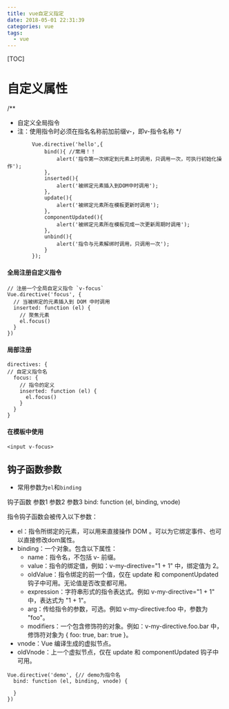 ```yaml
---
title: vue自定义指定
date: 2018-05-01 22:31:39
categories: vue
tags:
  - vue 
---
```


[TOC]

# 自定义属性

/**
* 自定义全局指令
* 注：使用指令时必须在指名名称前加前缀v-，即v-指令名称
*/

<!--more-->
```
		Vue.directive('hello',{
			bind(){ //常用！！
				alert('指令第一次绑定到元素上时调用，只调用一次，可执行初始化操作');
			},
			inserted(){
				alert('被绑定元素插入到DOM中时调用');
			},
			update(){
				alert('被绑定元素所在模板更新时调用');
			},
			componentUpdated(){
				alert('被绑定元素所在模板完成一次更新周期时调用');
			},
			unbind(){
				alert('指令与元素解绑时调用，只调用一次');
			}
		});
```



#### 全局注册自定义指令

```
// 注册一个全局自定义指令 `v-focus`
Vue.directive('focus', {
  // 当被绑定的元素插入到 DOM 中时调用
  inserted: function (el) {
    // 聚焦元素
    el.focus()
  }
})
```

#### 局部注册

```
directives: {
// 自定义指令名
  focus: {
    // 指令的定义
    inserted: function (el) {
      el.focus()
    }
  }
}
```

#### 在模板中使用
```
<input v-focus>
```

## 钩子函数参数

- 常用参数为`el`和`binding`

钩子函数        参数1  参数2   参数3
bind: function (el, binding, vnode)


指令钩子函数会被传入以下参数：
- el：指令所绑定的元素，可以用来直接操作 DOM 。可以为它绑定事件、也可以直接修改dom属性。
- binding：一个对象。包含以下属性：
    - name：指令名，不包括 v- 前缀。
    - value：指令的绑定值，例如：v-my-directive="1 + 1" 中，绑定值为 2。
    - oldValue：指令绑定的前一个值，仅在 update 和 componentUpdated 钩子中可用。无论值是否改变都可用。
    - expression：字符串形式的指令表达式。例如 v-my-directive="1 + 1" 中，表达式为 "1 + 1"。
    - arg：传给指令的参数，可选。例如 v-my-directive:foo 中，参数为 "foo"。
    - modifiers：一个包含修饰符的对象。例如：v-my-directive.foo.bar 中，修饰符对象为 { foo: true, bar: true }。
- vnode：Vue 编译生成的虚拟节点。
- oldVnode：上一个虚拟节点，仅在 update 和 componentUpdated 钩子中可用。

```
Vue.directive('demo', {// demo为指令名
  bind: function (el, binding, vnode) {
    
  }
})
```